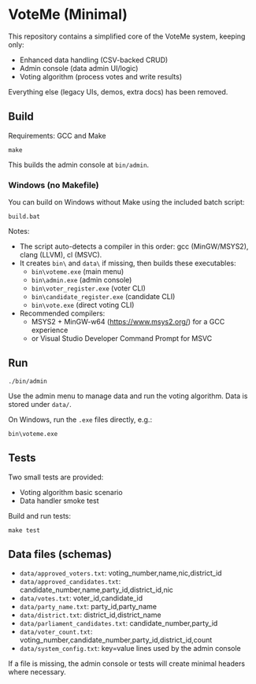 # VoteMe (Minimal)

This repository contains a simplified core of the VoteMe system, keeping only:

- Enhanced data handling (CSV-backed CRUD)
- Admin console (data admin UI/logic)
- Voting algorithm (process votes and write results)

Everything else (legacy UIs, demos, extra docs) has been removed.

## Build

Requirements: GCC and Make

```
make
```

This builds the admin console at `bin/admin`.

### Windows (no Makefile)

You can build on Windows without Make using the included batch script:

```
build.bat
```

Notes:

- The script auto-detects a compiler in this order: gcc (MinGW/MSYS2), clang (LLVM), cl (MSVC).
- It creates `bin\` and `data\` if missing, then builds these executables:
  - `bin\voteme.exe` (main menu)
  - `bin\admin.exe` (admin console)
  - `bin\voter_register.exe` (voter CLI)
  - `bin\candidate_register.exe` (candidate CLI)
  - `bin\vote.exe` (direct voting CLI)
- Recommended compilers:
  - MSYS2 + MinGW-w64 (https://www.msys2.org/) for a GCC experience
  - or Visual Studio Developer Command Prompt for MSVC

## Run

```
./bin/admin
```

Use the admin menu to manage data and run the voting algorithm. Data is stored under `data/`.

On Windows, run the `.exe` files directly, e.g.:

```
bin\voteme.exe
```

## Tests

Two small tests are provided:

- Voting algorithm basic scenario
- Data handler smoke test

Build and run tests:

```
make test
```

## Data files (schemas)

- `data/approved_voters.txt`: voting_number,name,nic,district_id
- `data/approved_candidates.txt`: candidate_number,name,party_id,district_id,nic
- `data/votes.txt`: voter_id,candidate_id
- `data/party_name.txt`: party_id,party_name
- `data/district.txt`: district_id,district_name
- `data/parliament_candidates.txt`: candidate_number,party_id
- `data/voter_count.txt`: voting_number,candidate_number,party_id,district_id,count
- `data/system_config.txt`: key=value lines used by the admin console

If a file is missing, the admin console or tests will create minimal headers where necessary.
